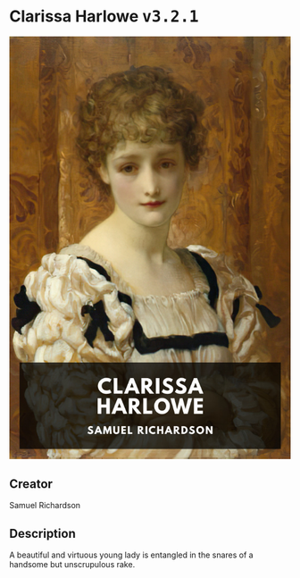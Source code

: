 
# Clarissa Harlowe <kbd>v3.2.1</kbd>

<center>
  <img src="./cover-1024.jpg"/>
</center>

## Creator
Samuel Richardson

## Description
A beautiful and virtuous young lady is entangled in the snares of a handsome but unscrupulous rake.
